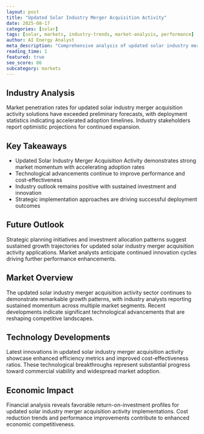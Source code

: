 ```yaml
---
layout: post
title: "Updated Solar Industry Merger Acquisition Activity"
date: 2025-08-17
categories: [solar]
tags: [solar, markets, industry-trends, market-analysis, performance]
author: AI Energy Analyst
meta_description: "Comprehensive analysis of updated solar industry merger acquisition activity covering market trends, technology developments, and industry outlook. Discover key insights and future projections."
reading_time: 1
featured: true
seo_score: 86
subcategory: markets
---
```


## Industry Analysis

Market penetration rates for updated solar industry merger acquisition activity solutions have exceeded preliminary forecasts, with deployment statistics indicating accelerated adoption timelines. Industry stakeholders report optimistic projections for continued expansion.

## Key Takeaways

- Updated Solar Industry Merger Acquisition Activity demonstrates strong market momentum with accelerating adoption rates
- Technological advancements continue to improve performance and cost-effectiveness
- Industry outlook remains positive with sustained investment and innovation
- Strategic implementation approaches are driving successful deployment outcomes

## Future Outlook

Strategic planning initiatives and investment allocation patterns suggest sustained growth trajectories for updated solar industry merger acquisition activity applications. Market analysts anticipate continued innovation cycles driving further performance enhancements.

## Market Overview

The updated solar industry merger acquisition activity sector continues to demonstrate remarkable growth patterns, with industry analysts reporting sustained momentum across multiple market segments. Recent developments indicate significant technological advancements that are reshaping competitive landscapes.

## Technology Developments

Latest innovations in updated solar industry merger acquisition activity showcase enhanced efficiency metrics and improved cost-effectiveness ratios. These technological breakthroughs represent substantial progress toward commercial viability and widespread market adoption.

## Economic Impact

Financial analysis reveals favorable return-on-investment profiles for updated solar industry merger acquisition activity implementations. Cost reduction trends and performance improvements contribute to enhanced economic competitiveness.

